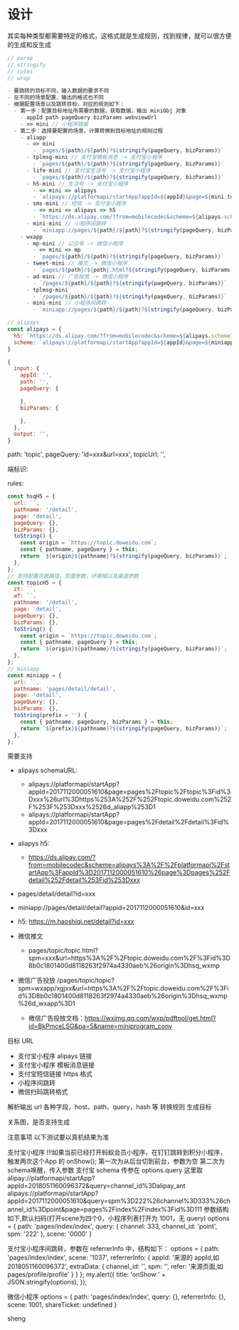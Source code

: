 # 设计

其实每种类型都需要特定的格式，这格式就是生成规则，找到规律，就可以很方便的生成和反生成

```js
// parse
// stringify
// rules
// wrap

- 要跳转的目标不同，输入数据的要求不同
- 在不同的场景配置，输出的格式也不同
- 根据配置场景以及跳转目标，对应的规则如下：
  - 第一步：配置目标地址所需要的数据，获取数据，输出 miniObj 对象
    - appId path pageQuery bizParams webviewUrl
    - => mini // 小程序链接
  - 第二步：选择要配置的场景，计算转换到目标地址的规则过程
    - aliapp
      - => mini
        - `pages/${path}/${path}?${stringify(pageQuery, bizParams)}`
      - tplmsg-mini // 支付宝模板消息 -> 支付宝小程序
        - `pages/${path}/${path}?${stringify(pageQuery, bizParams)}`
      - life-mini // 支付宝生活号 -> 支付宝小程序
        - `pages/${path}/${path}?${stringify(pageQuery, bizParams)}`
      - h5-mini // 生活号 -> 支付宝小程序
        - => mini => alipays
        - `alipays://platformapi/startApp?appId=${appId}&page=${mini.toString()}`
      - sms-mini // 短信 -> 支付宝小程序
        - => mini => alipays => h5
        - `https://ds.alipay.com/?from=mobilecodec&scheme=${alipays.scheme}`
      - mini-mini // 小程序间跳转
        - `miniapp://pages/${path}/${path}?${stringify(pageQuery, bizParams)}`
    - wxapp
      - mp-mini // 公众号 -> 微信小程序
        - => mini => mp
        - `pages/${path}/${path}?${stringify(pageQuery, bizParams)}`
      - tweet-mini // 推文 -> 微信小程序
        - `pages/${path}/${path}.html?${stringify(pageQuery, bizParams)}`
      - ad-mini // 广告投放 -> 微信小程序
        - `/pages/${path}/${path}?${stringify(pageQuery, bizParams)}`
      - tplmsg-mini
        - `/pages/${path}/${path}?${stringify(pageQuery, bizParams)}`
      - mini-mini // 小程序间跳转
        - `miniapp://pages/${path}/${path}?${stringify(pageQuery, bizParams)}`

// alipays
const alipays = {
  h5: `https://ds.alipay.com/?from=mobilecodec&scheme=${alipays.scheme}`,
  scheme: `alipays://platformapi/startApp?appId=${appId}&page=${miniapp.toString()}`,
}

{
  input: {
    appId: '',
    path: '',
    pageQuery: {

    },
    bizParams: {

    },
  },
  output: '',
}
```

path: 'topic',
pageQuery: 'id=xxx&url=xxx',
topicUrl: '',

端标识:

rules:

```js
const hsqH5 = {
  url: ``,
  pathname: '/detail',
  page: 'detail',
  pageQuery: {},
  bizParams: {},
  toString() {
    const origin = `https://topic.doweidu.com`;
    const { pathname, pageQuery } = this;
    return `${origin}${pathname}?${stringify(pageQuery, bizParams)}`;
  },
};
// 支持配置页面路径，页面参数，环境域以及渠道参数
const topicH5 = {
  zt: ``,
  wf: ``,
  pathname: '/detail',
  page: 'detail',
  pageQuery: {},
  bizParams: {},
  toString() {
    const origin = `https://topic.doweidu.com`;
    const { pathname, pageQuery } = this;
    return `${origin}${pathname}?${stringify(pageQuery, bizParams)}`;
  },
};
// miniapp
const miniapp = {
  url: ``,
  pathname: 'pages/detail/detail',
  page: 'detail',
  pageQuery: {},
  bizParams: {},
  toString(prefix = '') {
    const { pathname, pageQuery, bizParams } = this;
    return `${prefix}${pathname}?${stringify(pageQuery, bizParams)}`;
  },
};

```

需要支持

- alipays schemaURL:
  - alipays://platformapi/startApp?appId=2017112000051610&page=pages%2Ftopic%2Ftopic%3Fid%3Dxxx%26url%3Dhttps%253A%252F%252Ftopic.doweidu.com%252F%253F%253Dxxx%2526d_aliapp%253D1
  - alipays://platformapi/startApp?appId=2017112000051610&page=pages%2Fdetail%2Fdetail%3Fid%3Dxxx
- aliapys h5:
  - https://ds.alipay.com/?from=mobilecodec&scheme=alipays%3A%2F%2Fplatformapi%2FstartApp%3FappId%3D2017112000051610%26page%3Dpages%252Fdetail%252Fdetail%253Fid%253Dxxx
- pages/detail/detail?id=xxx
- miniapp://pages/detail/detail?appid=2017112000051610&id=xxx
- h5: https://m.haoshiqi.net/detail?id=xxx

- 微信推文
  - pages/topic/topic.html?spm=xxx&url=https%3A%2F%2Ftopic.doweidu.com%2F%3Fid%3D8b0c1801400d8118263f2974a4330aeb%26origin%3Dhsq_wxmp
- 微信广告投放 /pages/topic/topic?spm=wxapp/xgjxx&url=https%3A%2F%2Ftopic.doweidu.com%2F%3Fid%3D8b0c1801400d8118263f2974a4330aeb%26origin%3Dhsq_wxmp%26d_wxapp%3D1
  - 微信广告投放文档：https://wximg.qq.com/wxp/pdftool/get.html?id=BkPmceLSG&pa=5&name=miniprogram_conv

目标 URL

- 支付宝小程序 alipays 链接
- 支付宝小程序 模板消息链接
- 支付宝短信链接 https 格式
- 小程序间跳转
- 微信扫码跳转格式

解析输出 url 各种字段，host、path、query，hash 等
转换规则
生成目标

关系图，是否支持生成

注意事项
以下测试要以真机结果为准

支付宝小程序
!!!如果当前已经打开蚂蚁会员小程序，在钉钉跳转到积分小程序，触发两次这个App 的 onShow();
第一次为从后台切到前台，参数为空
第二次为schema唤醒，传入参数
支付宝 schema 传参在 options.query 这里取
alipay://platformapi/startApp?appId=2018051160096372&query=channel_id%3Dalipay_ant
alipays://platformapi/startApp?appId=2017112000051610&query=spm%3D222%26channel%3D333%26channel_id%3Dpoint&page=pages%2Findex%2Findex%3Fid%3D111
参数结构如下,默认扫码(打开scene为四个0，小程序列表打开为 1001，无 query)
options = { path: 'pages/index/index', query: { channel: 333, channel_id: 'point', spm: '222' }, scene: '0000' }

支付宝小程序间跳转，参数在 referrerInfo 中，结构如下：
options = { path: 'pages/index/index', scene: '1037', referrerInfo: { appId: '来源的 appId,如2018051160096372', extraData: { channel_id: '', spm: '', refer: '来源页面,如pages/profile/profile' } } };
my.alert({
  title: 'onShow:' + JSON.stringify(options),
});

微信小程序
options = { path: 'pages/index/index', query: {}, referrerInfo: {}, scene: 1001, shareTicket: undefined }



sheng

